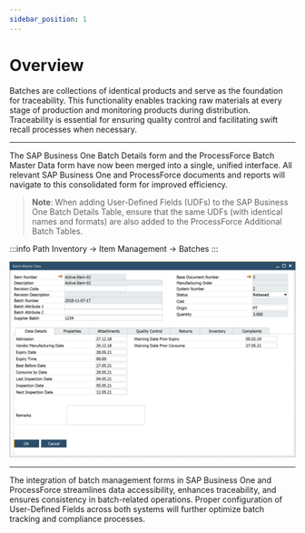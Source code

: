 ```yaml
---
sidebar_position: 1
---
```


# Overview

Batches are collections of identical products and serve as the foundation for traceability. This functionality enables tracking raw materials at every stage of production and monitoring products during distribution. Traceability is essential for ensuring quality control and facilitating swift recall processes when necessary.

---

The SAP Business One Batch Details form and the ProcessForce Batch Master Data form have now been merged into a single, unified interface. All relevant SAP Business One and ProcessForce documents and reports will navigate to this consolidated form for improved efficiency.

>**Note**: When adding User-Defined Fields (UDFs) to the SAP Business One Batch Details Table, ensure that the same UDFs (with identical names and formats) are also added to the ProcessForce Additional Batch Tables.

:::info Path
Inventory → Item Management → Batches
:::

![Batch Master Data](./media/overview/batch-master-data-general.webp)

---
The integration of batch management forms in SAP Business One and ProcessForce streamlines data accessibility, enhances traceability, and ensures consistency in batch-related operations. Proper configuration of User-Defined Fields across both systems will further optimize batch tracking and compliance processes.
